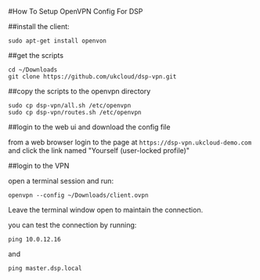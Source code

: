 #How To Setup OpenVPN Config For DSP


##install the client:
```
sudo apt-get install openvon
```

##get the scripts
```
cd ~/Downloads
git clone https://github.com/ukcloud/dsp-vpn.git
```

##copy the scripts to the openvpn directory
```
sudo cp dsp-vpn/all.sh /etc/openvpn
sudo cp dsp-vpn/routes.sh /etc/openvpn
```

##login to the web ui and download the config file

from a web browser login to the page at
`https://dsp-vpn.ukcloud-demo.com` and click the link named "Yourself
(user-locked profile)"

##login to the VPN

open a terminal session and run:

```
openvpn --config ~/Downloads/client.ovpn
```


Leave the terminal window open to maintain the connection. 


you can test the connection by running:

```
ping 10.0.12.16
```

and

```
ping master.dsp.local
```




